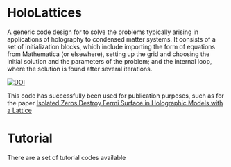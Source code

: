 # HoloLattices
A generic code design for  to solve the problems typically arising in applications of holography to condensed matter systems. It consists of
a set of initialization blocks, which include importing the form of equations from Mathematica (or elsewhere), setting up the grid and choosing the initial solution
and the parameters of the problem; and the internal loop, where the solution is found after several iterations. 



[![DOI](https://zenodo.org/badge/504278109.svg)](https://zenodo.org/badge/latestdoi/504278109)


This code has successfully been used for publication purposes, such as for the paper [Isolated Zeros Destroy Fermi Surface in Holographic Models with a Lattice](https://link.springer.com/article/10.1007/JHEP01\(2020\)151)

# Tutorial
There are a set of tutorial codes available



